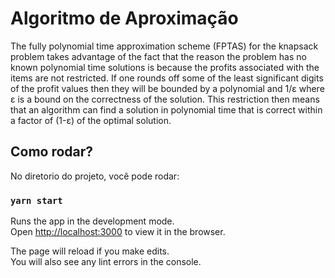# Algoritmo de Aproximação
The fully polynomial time approximation scheme (FPTAS) for the knapsack problem takes advantage of the fact that the reason the problem has no known polynomial time solutions is because the profits associated with the items are not restricted. If one rounds off some of the least significant digits of the profit values then they will be bounded by a polynomial and 1/ε where ε is a bound on the correctness of the solution. This restriction then means that an algorithm can find a solution in polynomial time that is correct within a factor of (1-ε) of the optimal solution.

## Como rodar?

No diretorio do projeto, você pode rodar:

### `yarn start`

Runs the app in the development mode.<br />
Open [http://localhost:3000](http://localhost:3000) to view it in the browser.

The page will reload if you make edits.<br />
You will also see any lint errors in the console.

